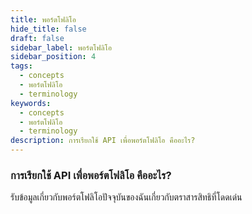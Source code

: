 ```yaml
---
title: พอร์ตโฟลิโอ
hide_title: false
draft: false
sidebar_label: พอร์ตโฟลิโอ
sidebar_position: 4
tags:
  - concepts
  - พอร์ตโฟลิโอ
  - terminology
keywords:
  - concepts
  - พอร์ตโฟลิโอ
  - terminology
description: การเรียกใช้ API เพื่อพอร์ตโฟลิโอ คืออะไร?
---
```


### การเรียกใช้ API เพื่อพอร์ตโฟลิโอ คืออะไร?

รับข้อมูลเกี่ยวกับพอร์ตโฟลิโอปัจจุบันของฉันเกี่ยวกับตราสารสิทธิที่โดดเด่น
